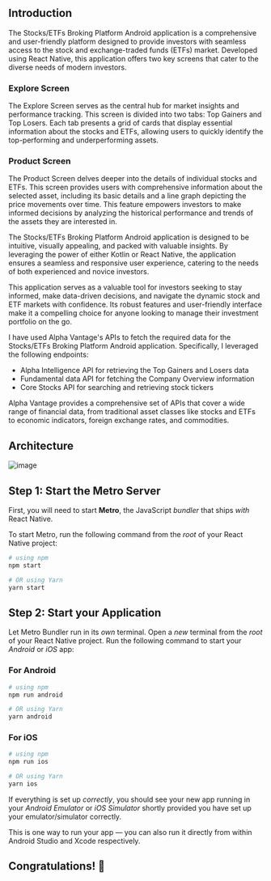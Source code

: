 ## Introduction 

The Stocks/ETFs Broking Platform Android application is a comprehensive and user-friendly platform designed to provide investors with seamless access to the stock and exchange-traded funds (ETFs) market. Developed using React Native, this application offers two key screens that cater to the diverse needs of modern investors.

### Explore Screen
The Explore Screen serves as the central hub for market insights and performance tracking. This screen is divided into two tabs: Top Gainers and Top Losers. Each tab presents a grid of cards that display essential information about the stocks and ETFs, allowing users to quickly identify the top-performing and underperforming assets.

### Product Screen
The Product Screen delves deeper into the details of individual stocks and ETFs. This screen provides users with comprehensive information about the selected asset, including its basic details and a line graph depicting the price movements over time. This feature empowers investors to make informed decisions by analyzing the historical performance and trends of the assets they are interested in.

The Stocks/ETFs Broking Platform Android application is designed to be intuitive, visually appealing, and packed with valuable insights. By leveraging the power of either Kotlin or React Native, the application ensures a seamless and responsive user experience, catering to the needs of both experienced and novice investors.

This application serves as a valuable tool for investors seeking to stay informed, make data-driven decisions, and navigate the dynamic stock and ETF markets with confidence. Its robust features and user-friendly interface make it a compelling choice for anyone looking to manage their investment portfolio on the go.


I have used Alpha Vantage's APIs to fetch the required data for the Stocks/ETFs Broking Platform Android application. Specifically, I leveraged the following endpoints:

- Alpha Intelligence API for retrieving the Top Gainers and Losers data
- Fundamental data API for fetching the Company Overview information
- Core Stocks API for searching and retrieving stock tickers

Alpha Vantage provides a comprehensive set of APIs that cover a wide range of financial data, from traditional asset classes like stocks and ETFs to economic indicators, foreign exchange rates, and commodities.

## Architecture 
![image]([https://github.com/ianmolnarang/demo/assets/76910737/e7436263-424b-45bc-9c3b-42fe2b697183](https://app.diagrams.net/?tags=%7B%7D&lightbox=1&highlight=0000ff&edit=_blank&layers=1&nav=1&title=gr.drawio#R%3Cmxfile%3E%3Cdiagram%20name%3D%22Page-1%22%20id%3D%2201DIogv8kxnRjtnUFcaC%22%3E5Vpdc9o6EP01TJ%2BSsWVs4JGQNO1M2tKh97Z9FLZqqxWWK8sB7q%2B%2FkiV%2FO2AIxDR9YayjtSSfs7teyQys2Wpzz2AUfKAeIgNgeJuBdTsAYDKxxa8EtgqwnYkCfIY9BZkFsMD%2FIQ0aGk2wh%2BKKIaeUcBxVQZeGIXJ5BYOM0XXV7Acl1Vkj6KMGsHAhaaJfsccDhQJrbBUd7xD2g2xqMB6qnhXMrPWjxAH06LoEWXcDa8Yo5epqtZkhIsnLiFH3vX2iN18ZQyHvcsPCDT6Af2bz4LPnoXfW7f2I3VyN1CiPkCT6ifVi%2BTajAHmCEd2kjAfUpyEkdwV6w2gSekhOY4hWYfNAaSRAU4A%2FEedbLS9MOBVQwFdE96o55URPPpuGYpowF%2B14IL1%2BDpmP%2BA47J1dAuC6iK8TZVtzHEIEcP1bXAbUT%2BbldQbO40EwfwDposD51OWUN6oXLRPIyWRFlYN08Isax8M8HuERkTmPMMQ2FyZJyTlclgynBvuzgUoMy2TThBIdolkeMkSsg70Wb3Ro0OctuGGtH16EOHB376yJwbG0SlEJmYpyJ5clr822no2%2BP%2B%2FRt0%2FxbaTeNPnl3Wmh3CJesiDeS4%2FOUFIUs68APKkgpS%2BT8TmjWcRWnJE%2BFgTmMNuo23Z8N9Cm8WlLIPBz6AoIrmXPCZRyV5hBPpaapTi3gxnIEVl50zXsK35BCrwPM0SKCqYRrUYRU%2FaA9HZ4g3YGRXU13WforpTsTtOQ751z5bnyMB3yB4tL4CB%2BxD9NX0J%2BtyvDiVMkq2Z2yLCIC40BYLVyGUNiN8aM4rsp0hjgwR70z3iyvmox%2FEWwA4x6KSojFfyTxzqhWb1m9Ez%2FsTPwDjV8L7xbonfe2zF8vuUJvKvfDohXSEFWZq1ZbaIP5N90jr79L%2FNrWrdtNyex2W9k%2FnKTceqJ63bOLyLDOxZaeYU5xWvpoce1JTVyzJppavr6rvNuuDeQM9wykysnGQKkD5I%2F9DJ%2Fosvvp7hNd9e1Ltwbd9WA7VrdG1J5ZN9BWLjytmyvqhhi7O8M5FCv6Vm6UAlo2i4hOW4eH9P6dEbgk32hI2tk37NpA9gv7Rpet9UX5xqVIfnw6qL%2FsXzodtNWyrzeNj0%2BlW32gF0%2FjVi%2B6dSiv%2Bs3Fo1PVV70L3LbXeb2B2dDNnlxn5%2FvPla5trHOrZ5%2F6TXrpAjZIPzrwxnsGOrd0XQ6654x6iStXfcj5wkFHmHoVzzlJqFPZ%2F2ElaH4PnpIogAL6F4ZcfiwHxnT%2B%2Fk3cDBdCcBTLJJd9tXQJTbwXIXJYq9LMtqOwUQuRZt15T8fkUWcyHoyD3AFLHEl8DjlHLEwRYFiSaM7or%2Fx%2FCWBHdX9t5xW9KvAn%2Byr8tDVHDAs6EDu4DNm7JVSedjH7g5OVISfLhqJZ%2FDdEmRf%2FsLHu%2Fgc%3D%3C%2Fdiagram%3E%3C%2Fmxfile%3E))



## Step 1: Start the Metro Server

First, you will need to start **Metro**, the JavaScript _bundler_ that ships _with_ React Native.

To start Metro, run the following command from the _root_ of your React Native project:

```bash
# using npm
npm start

# OR using Yarn
yarn start
```

## Step 2: Start your Application

Let Metro Bundler run in its _own_ terminal. Open a _new_ terminal from the _root_ of your React Native project. Run the following command to start your _Android_ or _iOS_ app:

### For Android

```bash
# using npm
npm run android

# OR using Yarn
yarn android
```

### For iOS

```bash
# using npm
npm run ios

# OR using Yarn
yarn ios
```

If everything is set up _correctly_, you should see your new app running in your _Android Emulator_ or _iOS Simulator_ shortly provided you have set up your emulator/simulator correctly.

This is one way to run your app — you can also run it directly from within Android Studio and Xcode respectively.

## Congratulations! :tada:


